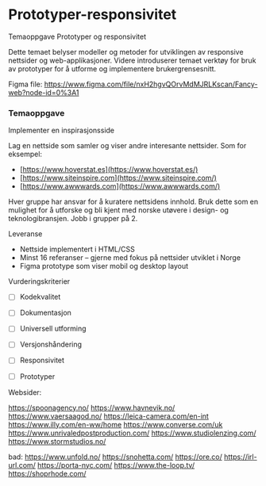 # Prototyper-responsivitet
Temaoppgave Prototyper og responsivitet

Dette temaet belyser modeller og metoder for utviklingen av responsive nettsider og web-applikasjoner. Videre introduserer temaet verktøy for bruk av prototyper for å utforme og implementere brukergrensesnitt.

Figma file: https://www.figma.com/file/nxH2hgvQOrvMdMJRLKscan/Fancy-web?node-id=0%3A1

### Temaoppgave

Implementer en inspirasjonsside

Lag en nettside som samler og viser andre interesante nettsider. Som for eksempel:  

- [https://www.hoverstat.es](https://www.hoverstat.es/)
- [https://www.siteinspire.com](https://www.siteinspire.com/)
- [https://www.awwwards.com](https://www.awwwards.com/)

Hver gruppe har ansvar for å kuratere nettsidens innhold. Bruk dette som en mulighet for å utforske og bli kjent med norske utøvere i design- og teknologibransjen. Jobb i grupper på 2.

Leveranse

- Nettside implementert i HTML/CSS
- Minst 16 referanser – gjerne med fokus på nettsider utviklet i Norge
- Figma prototype som viser mobil og desktop layout

Vurderingskriterier

- [ ]  Kodekvalitet
- [ ]  Dokumentasjon
- [ ]  Universell utforming
- [ ]  Versjonshåndering
- [ ]  Responsivitet
- [ ]  Prototyper


Websider:

https://spoonagency.no/
https://www.havnevik.no/
https://www.vaersaagod.no/
https://leica-camera.com/en-int
https://www.illy.com/en-ww/home
https://www.converse.com/uk
https://www.unrivaledpostproduction.com/
https://www.studiolenzing.com/
https://www.stormstudios.no/

bad:
https://www.unfold.no/
https://snohetta.com/
https://ore.co/
https://irl-url.com/
https://porta-nyc.com/
https://www.the-loop.tv/
https://shoprhode.com/
